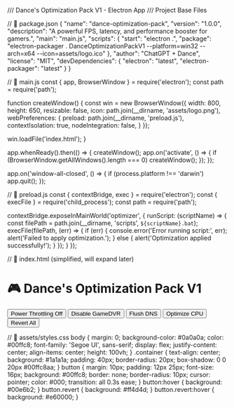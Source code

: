 /// Dance's Optimization Pack V1 - Electron App
/// Project Base Files

// 📁 package.json
{
  "name": "dance-optimization-pack",
  "version": "1.0.0",
  "description": "A powerful FPS, latency, and performance booster for gamers.",
  "main": "main.js",
  "scripts": {
    "start": "electron .",
    "package": "electron-packager . DanceOptimizationPackV1 --platform=win32 --arch=x64 --icon=assets/logo.ico"
  },
  "author": "ChatGPT + Dance",
  "license": "MIT",
  "devDependencies": {
    "electron": "latest",
    "electron-packager": "latest"
  }
}

// 📁 main.js
const { app, BrowserWindow } = require('electron');
const path = require('path');

function createWindow() {
  const win = new BrowserWindow({
    width: 800,
    height: 650,
    resizable: false,
    icon: path.join(__dirname, 'assets/logo.png'),
    webPreferences: {
      preload: path.join(__dirname, 'preload.js'),
      contextIsolation: true,
      nodeIntegration: false,
    }
  });

  win.loadFile('index.html');
}

app.whenReady().then(() => {
  createWindow();
  app.on('activate', () => {
    if (BrowserWindow.getAllWindows().length === 0) createWindow();
  });
});

app.on('window-all-closed', () => {
  if (process.platform !== 'darwin') app.quit();
});

// 📁 preload.js
const { contextBridge, exec } = require('electron');
const { execFile } = require('child_process');
const path = require('path');

contextBridge.exposeInMainWorld('optimizer', {
  runScript: (scriptName) => {
    const filePath = path.join(__dirname, 'scripts', `${scriptName}.bat`);
    execFile(filePath, (err) => {
      if (err) {
        console.error('Error running script:', err);
        alert('Failed to apply optimization.');
      } else {
        alert('Optimization applied successfully!');
      }
    });
  }
});

// 📁 index.html (simplified, will expand later)
<!DOCTYPE html>
<html>
<head>
  <meta charset="UTF-8">
  <title>Dance's Optimization Pack V1</title>
  <link rel="stylesheet" href="assets/styles.css">
</head>
<body>
  <div class="container">
    <h1>🎮 Dance's Optimization Pack V1</h1>
    <button onclick="window.optimizer.runScript('power_throttle')">Power Throttling Off</button>
    <button onclick="window.optimizer.runScript('disable_gamedvr')">Disable GameDVR</button>
    <button onclick="window.optimizer.runScript('flush_dns')">Flush DNS</button>
    <button onclick="window.optimizer.runScript('optimize_cpu')">Optimize CPU</button>
    <button onclick="window.optimizer.runScript('revert_all')" class="revert">Revert All</button>
  </div>
</body>
</html>

// 📁 assets/styles.css
body {
  margin: 0;
  background-color: #0a0a0a;
  color: #00ffc8;
  font-family: 'Segoe UI', sans-serif;
  display: flex;
  justify-content: center;
  align-items: center;
  height: 100vh;
}
.container {
  text-align: center;
  background: #1a1a1a;
  padding: 40px;
  border-radius: 20px;
  box-shadow: 0 0 20px #00ffc8aa;
}
button {
  margin: 10px;
  padding: 12px 25px;
  font-size: 16px;
  background: #00ffc8;
  border: none;
  border-radius: 10px;
  cursor: pointer;
  color: #000;
  transition: all 0.3s ease;
}
button:hover {
  background: #00e6b2;
}
button.revert {
  background: #ff4d4d;
}
button.revert:hover {
  background: #e60000;
}
